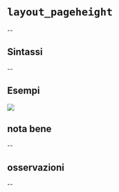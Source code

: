 # `layout_pageheight`

--

## Sintassi

--

## Esempi

![](/img/variabili/layout_pageheight/layout_pageheight1.png)

## nota bene

--

## osservazioni

--